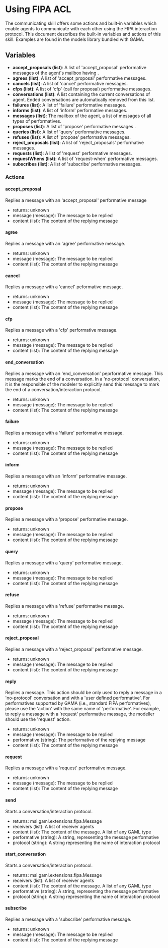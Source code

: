 [//]: # (keyword|concept_fipa)
[//]: # (startConcept|fipa_acl)
# Using FIPA ACL


The communicating skill offers some actions and built-in variables which enable agents to communicate with each other using the FIPA interaction protocol. This document describes the built-in variables and actions of this skill. Examples are found in the models library bundled with GAMA.

## Variables

* **accept_proposals (list)**: A list of 'accept_proposal' performative messages of the agent's mailbox having .
* **agrees (list)**: A list of 'accept_proposal' performative messages.
* **cancels (list)**: A list of 'cancel' performative messages.
* **cfps (list)**: A list of 'cfp' (call for proposal) performative messages.
* **conversations (list)**: A list containing the current conversations of agent. Ended conversations are automatically removed from this list.
* **failures (list)**: A list of 'failure' performative messages.
* **informs (list)**: A list of 'inform' performative messages.
* **messages (list)**: The mailbox of the agent, a list of messages of all types of performatives.
* **proposes (list)**: A list of 'propose' performative messages .
* **queries (list)**: A list of 'query' performative messages.
* **refuses (list)**: A list of 'propose' performative messages.
* **reject_proposals (list)**: A list of 'reject_proposals' performative messages.
* **requests (list)**: A list of 'request' performative messages.
* **requestWhens (list)**: A list of 'request-when' performative messages.
* **subscribes (list)**: A list of 'subscribe' performative messages.

### Actions
#### accept_proposal
Replies a message with an 'accept_proposal' performative message
* returns: unknown
* message (message): The message to be replied
* content (list): The content of the replying message

#### agree
Replies a message with an 'agree' performative message.
* returns: unknown
* message (message): The message to be replied
* content (list): The content of the replying message

#### cancel
Replies a message with a 'cancel' peformative message.
* returns: unknown
* message (message): The message to be replied
* content (list): The content of the replying message

#### cfp
Replies a message with a 'cfp' performative message.
* returns: unknown
* message (message): The message to be replied
* content (list): The content of the replying message

#### end_conversation
Replies a message with an 'end_conversation' peprformative message. This message marks the end of a conversation. In a 'no-protocol' conversation, it is the responsible of the modeler to explicitly send this message to mark the end of a conversation/interaction protocol.
* returns: unknown
* message (message): The message to be replied
* content (list): The content of the replying message

#### failure
Replies a message with a 'failure' performative message.
* returns: unknown
* message (message): The message to be replied
* content (list): The content of the replying message

#### inform
Replies a message with an 'inform' performative message.
* returns: unknown
* message (message): The message to be replied
* content (list): The content of the replying message

#### propose
Replies a message with a 'propose' performative message.
* returns: unknown
* message (message): The message to be replied
* content (list): The content of the replying message

#### query
Replies a message with a 'query' performative message.
* returns: unknown
* message (message): The message to be replied
* content (list): The content of the replying message

#### refuse
Replies a message with a 'refuse' performative message.
* returns: unknown
* message (message): The message to be replied
* content (list): The content of the replying message

#### reject_proposal
Replies a message with a 'reject_proposal' performative message.
* returns: unknown
* message (message): The message to be replied
* content (list): The content of the replying message

#### reply
Replies a message. This action should be only used to reply a message in a 'no-protocol' conversation and with a 'user defined performative'. For performatives supported by GAMA (i.e., standard FIPA performatives), please use the 'action' with the same name of 'performative'. For example, to reply a message with a 'request' performative message, the modeller should use the 'request' action.
* returns: unknown
* message (message): The message to be replied
* performative (string): The performative of the replying message
* content (list): The content of the replying message

#### request
Replies a message with a 'request' performative message.
* returns: unknown
* message (message): The message to be replied
* content (list): The content of the replying message

#### send
Starts a conversation/interaction protocol.
* returns: msi.gaml.extensions.fipa.Message
* receivers (list): A list of receiver agents
* content (list): The content of the message. A list of any GAML type
* performative (string): A string, representing the message performative
* protocol (string): A string representing the name of interaction protocol

#### start_conversation
Starts a conversation/interaction protocol.
* returns: msi.gaml.extensions.fipa.Message
* receivers (list): A list of receiver agents
* content (list): The content of the message. A list of any GAML type
* performative (string): A string, representing the message performative
* protocol (string): A string representing the name of interaction protocol

#### subscribe
Replies a message with a 'subscribe' performative message.
* returns: unknown
* message (message): The message to be replied
* content (list): The content of the replying message

[//]: # (endConcept|fipa_acl)